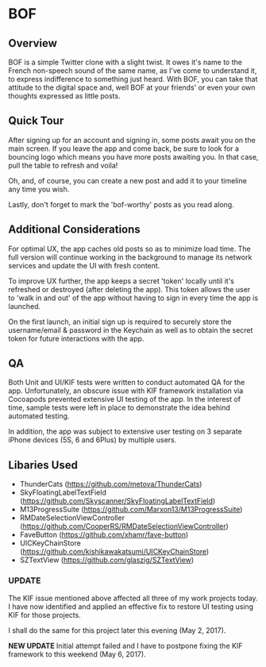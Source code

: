 # BOF

## Overview
BOF is a simple Twitter clone with a slight twist. It owes it's name to the French non-speech sound of the same name, as I've come to understand it, to express indifference to something just heard. With BOF, you can take that attitude to the digital space and, well BOF at your friends' or even your own thoughts expressed as little posts.

## Quick Tour
After signing up for an account and signing in, some posts await you on the main screen. If you leave the app and come back, be sure to look for a bouncing logo which means you have more posts awaiting you. In that case, pull the table to refresh and voila!

Oh, and, of course, you can create a new post and add it to your timeline any time you wish.

Lastly, don't forget to mark the 'bof-worthy' posts as you read along.

## Additional Considerations
For optimal UX, the app caches old posts so as to minimize load time. The full version will continue working in the background to manage its network services and update the UI with fresh content.

To improve UX further, the app keeps a secret 'token' locally until it's refreshed or destroyed (after deleting the app). This token allows the user to 'walk in and out' of the app without having to sign in every time the app is launched.

On the first launch, an initial sign up is required to securely store the username/email & password in the Keychain as well as to obtain the secret token for future interactions with the app.

## QA
Both Unit and UI/KIF tests were written to conduct automated QA for the app. Unfortunately, an obscure issue with KIF framework installation via Cocoapods prevented extensive UI testing of the app. In the interest of time, sample tests were left in place to demonstrate the idea behind automated testing.

In addition, the app was subject to extensive user testing on 3 separate iPhone devices (5S, 6 and 6Plus) by multiple users.

## Libaries Used
* ThunderCats (https://github.com/metova/ThunderCats)
* SkyFloatingLabelTextField (https://github.com/Skyscanner/SkyFloatingLabelTextField)
* M13ProgressSuite (https://github.com/Marxon13/M13ProgressSuite)
* RMDateSelectionViewController (https://github.com/CooperRS/RMDateSelectionViewController)
* FaveButton (https://github.com/xhamr/fave-button)
* UICKeyChainStore (https://github.com/kishikawakatsumi/UICKeyChainStore)
* SZTextView (https://github.com/glaszig/SZTextView)


### UPDATE
The KIF issue mentioned above affected all three of my work projects today. I have now identified and applied an effective fix to restore UI testing using KIF for those projects.

I shall do the same for this project later this evening (May 2, 2017).

**NEW UPDATE**
Initial attempt failed and I have to postpone fixing the KIF framework to this weekend (May 6, 2017).
